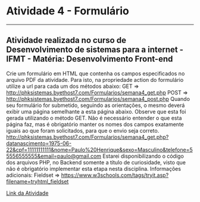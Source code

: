 # Atividade 4 - Formulário

---

## Atividade realizada no curso de Desenvolvimento de sistemas para a internet - IFMT - Matéria: Desenvolvimento Front-end

Crie um formulário em HTML que contenha os campos especificados no arquivo PDF da atividade.
Para isto, na propriedade action do formulário utilize a url para cada um dos métodos abaixo:
GET => http://phksistemas.byethost7.com/Formularios/semana4_get.php
POST => http://phksistemas.byethost7.com/Formularios/semana4_post.php
Quando seu formulário for submetido, seguindo as orientações, o mesmo deverá exibir uma página semelhante a esta página abaixo. Observe que esta foi gerada utilizando o método GET.
Não é necessário entender o que esta página faz, mas é obrigatório manter os nomes dos campos exatamente iguais ao que foram solicitados, para que o envio seja correto.
http://phksistemas.byethost7.com/Formularios/semana4_get.php?datanascimento=1975-06-22&cpf=11111111111&nome=Paulo%20Henrique&sexo=Masculino&telefone=55556555555&email=paulo@gmail.com
Estarei disponibilizando o código dos arquivos PHP, no Backend somente a título de curiosidade, visto que não é obrigatório implementar esta etapa nesta disciplina.
Informações adicionais:
Fieldset => https://www.w3schools.com/tags/tryit.asp?filename=tryhtml_fieldset

[Link da Atividade](https://luan-h.github.io/Atividade-4/)
